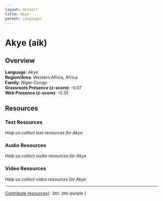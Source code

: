 ```yaml
---
layout: default
title: Akye
parent: Languages
---
```


# Akye (aik)

## Overview

**Language**: Akye  
**Region/Area**: Western Africa, Africa  
**Family**: Niger-Congo  
**Grassroots Presence (z-score)**: -0.07  
**Web Presence (z-score)**: -0.35  

## Resources

### Text Resources
*Help us collect text resources for Akye*

### Audio Resources
*Help us collect audio resources for Akye*

### Video Resources
*Help us collect video resources for Akye*

---

[Contribute resources](https://forms.office.com/e/1SfLJx3u1r){: .btn .btn-purple }
